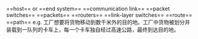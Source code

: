 ==host== or ==end system==
==communication link==
==packet switches==
==packets==
==routers==
==link-layer switches==
==route==
==path==
e.g.
工厂想要将货物移动到数千米外的目的地。工厂中货物被划分并装载到一队列的卡车上，每一个卡车独自经过高速公路，最终到达目的地。